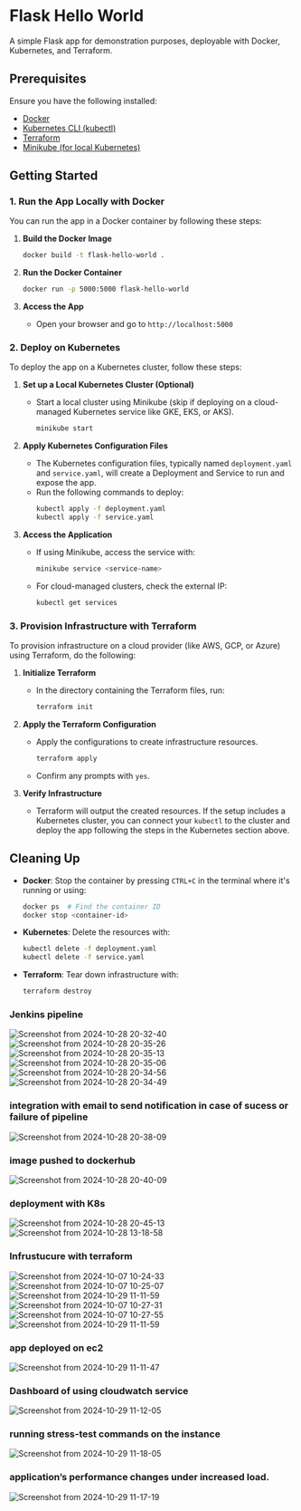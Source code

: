 
# Flask Hello World

A simple Flask app for demonstration purposes, deployable with Docker, Kubernetes, and Terraform.

## Prerequisites
Ensure you have the following installed:
- [Docker](https://docs.docker.com/get-docker/)
- [Kubernetes CLI (kubectl)](https://kubernetes.io/docs/tasks/tools/)
- [Terraform](https://www.terraform.io/downloads)
- [Minikube (for local Kubernetes)](https://minikube.sigs.k8s.io/docs/start/)

## Getting Started

### 1. Run the App Locally with Docker

You can run the app in a Docker container by following these steps:

1. **Build the Docker Image**
   ```bash
   docker build -t flask-hello-world .
   ```

2. **Run the Docker Container**
   ```bash
   docker run -p 5000:5000 flask-hello-world
   ```

3. **Access the App**
   - Open your browser and go to `http://localhost:5000`

### 2. Deploy on Kubernetes

To deploy the app on a Kubernetes cluster, follow these steps:

1. **Set up a Local Kubernetes Cluster (Optional)**
   - Start a local cluster using Minikube (skip if deploying on a cloud-managed Kubernetes service like GKE, EKS, or AKS).
     ```bash
     minikube start
     ```

2. **Apply Kubernetes Configuration Files**
   - The Kubernetes configuration files, typically named `deployment.yaml` and `service.yaml`, will create a Deployment and Service to run and expose the app.
   - Run the following commands to deploy:
     ```bash
     kubectl apply -f deployment.yaml
     kubectl apply -f service.yaml
     ```

3. **Access the Application**
   - If using Minikube, access the service with:
     ```bash
     minikube service <service-name>
     ```
   - For cloud-managed clusters, check the external IP:
     ```bash
     kubectl get services
     ```

### 3. Provision Infrastructure with Terraform

To provision infrastructure on a cloud provider (like AWS, GCP, or Azure) using Terraform, do the following:

1. **Initialize Terraform**
   - In the directory containing the Terraform files, run:
     ```bash
     terraform init
     ```

2. **Apply the Terraform Configuration**
   - Apply the configurations to create infrastructure resources.
     ```bash
     terraform apply
     ```
   - Confirm any prompts with `yes`.

3. **Verify Infrastructure**
   - Terraform will output the created resources. If the setup includes a Kubernetes cluster, you can connect your `kubectl` to the cluster and deploy the app following the steps in the Kubernetes section above.

## Cleaning Up

- **Docker**: Stop the container by pressing `CTRL+C` in the terminal where it's running or using:
  ```bash
  docker ps  # Find the container ID
  docker stop <container-id>
  ```
- **Kubernetes**: Delete the resources with:
  ```bash
  kubectl delete -f deployment.yaml
  kubectl delete -f service.yaml
  ```
- **Terraform**: Tear down infrastructure with:
  ```bash
  terraform destroy
  ```


### Jenkins pipeline
![Screenshot from 2024-10-28 20-32-40](https://github.com/user-attachments/assets/332736d2-4e10-4839-aa57-99f420bb99d4)
![Screenshot from 2024-10-28 20-35-26](https://github.com/user-attachments/assets/deeb12b1-c405-4383-af18-e7c943eba357)
![Screenshot from 2024-10-28 20-35-13](https://github.com/user-attachments/assets/055509fa-4913-48b9-98c3-f885c4a2cce3)
![Screenshot from 2024-10-28 20-35-06](https://github.com/user-attachments/assets/7d799c25-c18f-4704-b701-df44c8c59b58)
![Screenshot from 2024-10-28 20-34-56](https://github.com/user-attachments/assets/18f876c1-be2d-4cfc-9bca-7674570068a6)
![Screenshot from 2024-10-28 20-34-49](https://github.com/user-attachments/assets/ef0bd5db-2237-4138-83cd-35ab7599fa85)
### integration with email to send notification in case of sucess or failure of pipeline
![Screenshot from 2024-10-28 20-38-09](https://github.com/user-attachments/assets/aa8d3660-e2ec-4c80-9b5e-fe2de96276c9)
### image pushed to dockerhub
![Screenshot from 2024-10-28 20-40-09](https://github.com/user-attachments/assets/c7cc6125-3301-4e03-bf42-24d7daec2561)
### deployment with K8s
![Screenshot from 2024-10-28 20-45-13](https://github.com/user-attachments/assets/72cdf527-d7c8-45bf-838b-2ed458e63d76)
![Screenshot from 2024-10-28 13-18-58](https://github.com/user-attachments/assets/4e3a98dd-3d66-4033-bafc-5d8bdb9ea34a)
### Infrustucure with terraform
![Screenshot from 2024-10-07 10-24-33](https://github.com/user-attachments/assets/b21a9bad-8a69-44a3-b02a-0affe3e0f4f2)
![Screenshot from 2024-10-07 10-25-07](https://github.com/user-attachments/assets/14cbac4a-2240-4bb2-9dda-afc998fb2979)
![Screenshot from 2024-10-29 11-11-59](https://github.com/user-attachments/assets/4ae5fd0b-0261-4baf-9924-ffbbcb3407ea)
![Screenshot from 2024-10-07 10-27-31](https://github.com/user-attachments/assets/0b00a495-5d95-40fd-ade8-6b7e92dc38a7)
![Screenshot from 2024-10-07 10-27-55](https://github.com/user-attachments/assets/32c3df9f-8ee0-49c0-bc92-76ee6dacc4c0)
![Screenshot from 2024-10-29 11-11-59](https://github.com/user-attachments/assets/d77afa1a-af4b-4039-9b39-114a25cd17e2)
### app deployed on ec2
![Screenshot from 2024-10-29 11-11-47](https://github.com/user-attachments/assets/d2049b18-4c59-4e35-a08c-a1cb01073afa)
### Dashboard of using cloudwatch service
![Screenshot from 2024-10-29 11-12-05](https://github.com/user-attachments/assets/f3d85405-6f6f-4613-97c5-8a723f9df1a1)
### running stress-test commands on the instance
![Screenshot from 2024-10-29 11-18-05](https://github.com/user-attachments/assets/e79e8f27-8b00-4207-822c-a746983b48d9)
###  application’s performance changes under increased load. 
![Screenshot from 2024-10-29 11-17-19](https://github.com/user-attachments/assets/df007d27-e1ae-4bbf-9e3b-b816dd0b6202)





